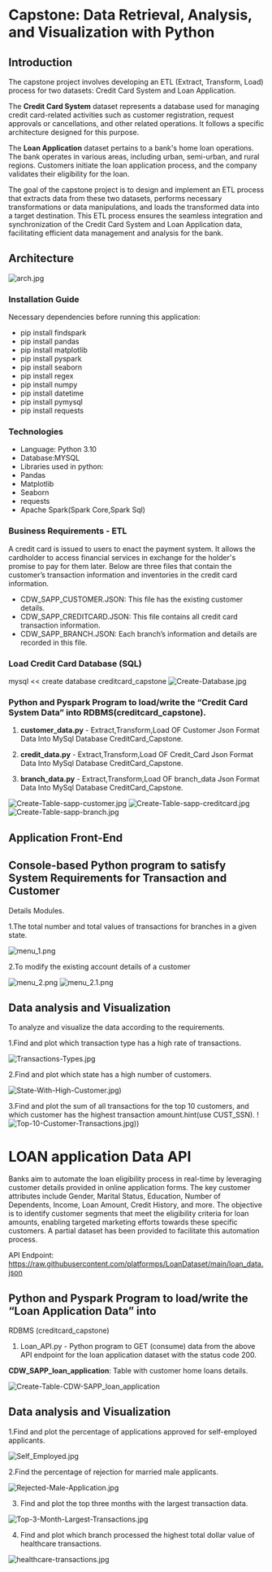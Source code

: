 # Capstone: Data Retrieval, Analysis, and Visualization with Python
## Introduction

The capstone project involves developing an ETL (Extract, Transform, Load) process for two datasets: Credit Card System and Loan Application.

The **Credit Card System** dataset represents a database used for managing credit card-related activities such as customer registration, request approvals or cancellations, and other related operations. It follows a specific architecture designed for this purpose.

The **Loan Application** dataset pertains to a bank's home loan operations. The bank operates in various areas, including urban, semi-urban, and rural regions. Customers initiate the loan application process, and the company validates their eligibility for the loan.

The goal of the capstone project is to design and implement an ETL process that extracts data from these two datasets, performs necessary transformations or data manipulations, and loads the transformed data into a target destination. This ETL process ensures the seamless integration and synchronization of the Credit Card System and Loan Application data, facilitating efficient data management and analysis for the bank.
## Architecture
 ![arch.jpg](screenshots/arch.jpg)


### Installation Guide
Necessary dependencies before running this application: 
* pip install findspark
* pip install pandas
* pip install matplotlib
* pip install pyspark
* pip install seaborn
* pip install regex
* pip install numpy
* pip install datetime
* pip install pymysql
* pip install requests

### Technologies
* Language: Python 3.10
* Database:MYSQL
* Libraries used in python:
* Pandas
* Matplotlib
* Seaborn
* requests
* Apache Spark(Spark Core,Spark Sql)

### Business Requirements - ETL
A credit card is issued to users to enact the payment system. It allows the 
cardholder to access financial services in exchange for the holder's promise to pay 
for them later. Below are three files that contain the customer’s transaction information 
and inventories in the credit card information.

* CDW_SAPP_CUSTOMER.JSON: This file has the existing customer details.
* CDW_SAPP_CREDITCARD.JSON: This file contains all credit card transaction information.
* CDW_SAPP_BRANCH.JSON: Each branch’s information and details are recorded in this file.

### Load Credit Card Database (SQL)
mysql << create database creditcard_capstone
![Create-Database.jpg](screenshots/Create-Database.jpg)
### Python and Pyspark Program to load/write the “Credit Card System Data” into RDBMS(creditcard_capstone).

1. **customer_data.py** - Extract,Transform,Load OF Customer Json Format Data Into
                     MySql Database CreditCard_Capstone.

2. **credit_data.py** - Extract,Transform,Load OF Credit_Card Json Format Data Into
                     MySql Database CreditCard_Capstone.

3. **branch_data.py** - Extract,Transform,Load OF branch_data Json Format Data Into
                     MySql Database CreditCard_Capstone.


![Create-Table-sapp-customer.jpg](screenshots/Create-Table-sapp-customer.jpg)
![Create-Table-sapp-creditcard.jpg](screenshots/Create-Table-sapp-creditcard.jpg)
![Create-Table-sapp-branch.jpg](screenshots/Create-Table-sapp-branch.jpg)



## Application Front-End
## Console-based Python program to satisfy System Requirements for Transaction and Customer
Details Modules.

1.The total number and total values of transactions for branches in a given state.

![menu_1.png](docs%2Fmenu_1.png)

2.To modify the existing account details of a customer

![menu_2.png](docs%2Fmenu_2.png)
![menu_2.1.png](docs%2Fmenu_2.1.png)

## Data analysis and Visualization
To analyze and visualize the data according to the requirements.

1.Find and plot which transaction type has a high rate of transactions.

![Transactions-Types.jpg](screenshots/Transactions-Types.jpg)

2.Find and plot which state has a high number of customers.

![State-With-High-Customer.jpg)](screenshots/State-With-High-Customer.jpg)

3.Find and plot the sum of all transactions for the top 10 customers, and which
customer has the highest transaction amount.hint(use CUST_SSN). 
!![Top-10-Customer-Transactions.jpg))](screenshots/Top-10-Customer-Transactions.jpg)



# LOAN application Data API

Banks aim to automate the loan eligibility process in real-time by leveraging customer details provided in online application forms. The key customer attributes include Gender, Marital Status, Education, Number of Dependents, Income, Loan Amount, Credit History, and more. The objective is to identify customer segments that meet the eligibility criteria for loan amounts, enabling targeted marketing efforts towards these specific customers. A partial dataset has been provided to facilitate this automation process.

API Endpoint: https://raw.githubusercontent.com/platformps/LoanDataset/main/loan_data.json
## Python and Pyspark Program to load/write the “Loan Application Data” into 
RDBMS (creditcard_capstone)
1. Loan_API.py - Python program to GET (consume) data from the above API endpoint for the loan application 
                 dataset with the status code 200.

**CDW_SAPP_loan_application**: Table with  customer home loans details.

![Create-Table-CDW-SAPP_loan_application](screenshots/Create-Table-CDW-SAPP_loan_application.jpg)

## Data analysis and Visualization
1.Find and plot the percentage of applications approved for self-employed applicants.

![Self_Employed.jpg](screenshots/Self_Employed.jpg)


2.Find the percentage of rejection for married male applicants.

![Rejected-Male-Application.jpg](screenshots/Rejected-Male-Application.jpg)

3. Find and plot the top three months with the largest transaction data.

 ![Top-3-Month-Largest-Transactions.jpg](screenshots/Top-3-Month-Largest-Transactions.jpg)

4. Find and plot which branch processed the highest total dollar value of healthcare transactions.

 ![healthcare-transactions.jpg](screenshots/healthcare-transactions.jpg)
   

